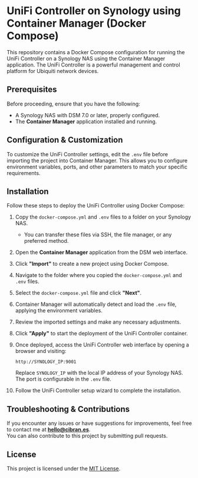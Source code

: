 # UniFi Controller on Synology using Container Manager (Docker Compose)

This repository contains a Docker Compose configuration for running the UniFi Controller on a Synology NAS using the Container Manager application. The UniFi Controller is a powerful management and control platform for Ubiquiti network devices.

## Prerequisites

Before proceeding, ensure that you have the following:  

- A Synology NAS with DSM 7.0 or later, properly configured.  
- The **Container Manager** application installed and running.  

## Configuration & Customization

To customize the UniFi Controller settings, edit the `.env` file before importing the project into Container Manager. This allows you to configure environment variables, ports, and other parameters to match your specific requirements.  

## Installation

Follow these steps to deploy the UniFi Controller using Docker Compose:  

1. Copy the `docker-compose.yml` and `.env` files to a folder on your Synology NAS.  
   - You can transfer these files via SSH, the file manager, or any preferred method.  

2. Open the **Container Manager** application from the DSM web interface.  

3. Click **"Import"** to create a new project using Docker Compose.  

4. Navigate to the folder where you copied the `docker-compose.yml` and `.env` files.  

5. Select the `docker-compose.yml` file and click **"Next"**.  

6. Container Manager will automatically detect and load the `.env` file, applying the environment variables.  

7. Review the imported settings and make any necessary adjustments.  

8. Click **"Apply"** to start the deployment of the UniFi Controller container.  

9. Once deployed, access the UniFi Controller web interface by opening a browser and visiting:  
   ```
   http://SYNOLOGY_IP:9001
   ```
   Replace `SYNOLOGY_IP` with the local IP address of your Synology NAS. The port is configurable in the `.env` file.  

10. Follow the UniFi Controller setup wizard to complete the installation.  

## Troubleshooting & Contributions

If you encounter any issues or have suggestions for improvements, feel free to contact me at **[hello@cibran.es](mailto:hello@cibran.es)**.  
You can also contribute to this project by submitting pull requests.  

## License

This project is licensed under the [MIT License](LICENSE).  
